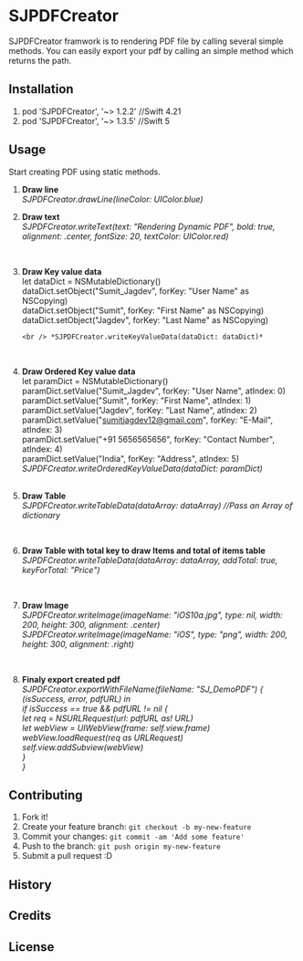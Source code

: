 # SJPDFCreator
SJPDFCreator framwork is to rendering PDF file by calling several simple methods.
You can easily export your pdf by calling an simple method which returns the path.

## Installation
1. pod 'SJPDFCreator', '~> 1.2.2' //Swift 4.21
2. pod 'SJPDFCreator', '~> 1.3.5' //Swift 5

## Usage
Start creating PDF using static methods.

1. **Draw line** <br />
  *SJPDFCreator.drawLine(lineColor: UIColor.blue)*

2. **Draw text** <br />
  *SJPDFCreator.writeText(text: "Rendering Dynamic PDF", bold: true, alignment: .center, fontSize: 20, textColor:  UIColor.red)*
<br />

3. **Draw Key value data**
<br />let dataDict = NSMutableDictionary()
      <br /> dataDict.setObject("Sumit_Jagdev", forKey: "User Name" as NSCopying)
       <br /> dataDict.setObject("Sumit", forKey: "First Name" as NSCopying)
       <br /> dataDict.setObject("Jagdev", forKey: "Last Name" as NSCopying)
       
       <br /> *SJPDFCreator.writeKeyValueData(dataDict: dataDict)*
<br />

4. **Draw Ordered Key value data** <br />
let paramDict = NSMutableDictionary() <br /> 
     paramDict.setValue("Sumit_Jagdev", forKey: "User Name", atIndex: 0)
      <br /> paramDict.setValue("Sumit", forKey: "First Name", atIndex: 1)
       <br />  paramDict.setValue("Jagdev", forKey: "Last Name", atIndex: 2)
       <br />  paramDict.setValue("sumitjagdev12@gmail.com", forKey: "E-Mail", atIndex: 3)
      <br />   paramDict.setValue("+91 5656565656", forKey: "Contact Number", atIndex: 4)
      <br />   paramDict.setValue("India", forKey: "Address", atIndex: 5)
   <br /> *SJPDFCreator.writeOrderedKeyValueData(dataDict: paramDict)*
<br /><br />

5. **Draw Table** <br />
*SJPDFCreator.writeTableData(dataArray: dataArray) //Pass an Array of dictionary*
<br />

6. **Draw Table with total key to draw Items and total of items table** <br />
*SJPDFCreator.writeTableData(dataArray: dataArray, addTotal: true, keyForTotal: "Price")*
<br />

7. **Draw Image** <br />
*SJPDFCreator.writeImage(imageName: "iOS10a.jpg", type: nil, width: 200, height: 300, alignment: .center)
<br />SJPDFCreator.writeImage(imageName: "iOS", type: "png", width: 200, height: 300, alignment: .right)*
<br />

8. **Finaly export created pdf**
<br />    *SJPDFCreator.exportWithFileName(fileName: "SJ_DemoPDF") { (isSuccess, error, pdfURL) in 
<br />             if isSuccess == true && pdfURL != nil {
 <br />                let req = NSURLRequest(url: pdfURL as! URL)
 <br />                 let webView = UIWebView(frame: self.view.frame)
 <br />                 webView.loadRequest(req as URLRequest)
<br />                 self.view.addSubview(webView)
 <br />           }
 <br />       }*
 
 
## Contributing
1. Fork it!
2. Create your feature branch: `git checkout -b my-new-feature`
3. Commit your changes: `git commit -am 'Add some feature'`
4. Push to the branch: `git push origin my-new-feature`
5. Submit a pull request :D


## History

## Credits

## License


